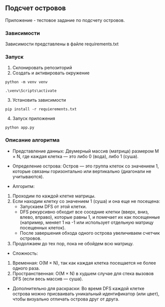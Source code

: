 ## Подсчет островов

Приложение - тестовое задание по подсчету островов.

### Зависимости
Зависимости представлены в файле requirements.txt

### Запуск
1. Склонировать репозиторий
2. Создать и активировать окружение
```shell
python -m venv venv
```
```shell
.\venv\Scripts\activate
```
3. Установить зависимости
```shell
pip install -r requierements.txt
```
4. Запуск приложения
```shell
python app.py
```

### Описание алгоритма

- Представление данных: Двумерный массив (матрица) размером M × N, где каждая клетка — это либо 0 (вода), либо 1 (суша).
- Определение острова: Остров — это группа клеток со значением 1, которые связаны горизонтально или вертикально (диагонали не учитываются).

- Алгоритм:
1. Проходим по каждой клетке матрицы.
2. Если находим клетку со значением 1 (суша) и она еще не посещена:
    - Запускаем DFS от этой клетки.
    - DFS рекурсивно обходит все соседние клетки (вверх, вниз, влево, вправо), которые равны 1, и помечает их как посещенные (например, меняет 1 на -1 или использует отдельную матрицу посещенных клеток).
    - После завершения обхода одного острова увеличиваем счетчик островов.
3. Продолжаем до тех пор, пока не обойдем всю матрицу.

- Сложность:
1. Временная: O(M × N), так как каждая клетка посещается не более одного раза.
2. Пространственная: O(M × N) в худшем случае для стека вызовов DFS (если весь массив — суша).

- Дополнительно для раскраски:
Во время DFS каждой клетке острова можно присваивать уникальный идентификатор (или цвет), чтобы визуально отличать острова друг от друга.